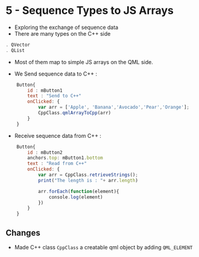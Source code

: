 # 5 - Sequence Types to JS Arrays

- Exploring the exchange of sequence data
- There are many types on the C++ side
```cpp 
. QVector
. QList
```
-  Most of them map to simple JS arrays on the QML side.

- We Send sequence data to C++ :
```qml 
    Button{
        id : mButton1
        text : "Send to C++"
        onClicked: {
            var arr = ['Apple', 'Banana','Avocado','Pear','Orange'];
            CppClass.qmlArrayToCpp(arr)
        }
    }

```
- Receive sequence data from C++ :

```qml
    Button{
        id : mButton2
        anchors.top: mButton1.bottom
        text : "Read from C++"
        onClicked: {
            var arr = CppClass.retrieveStrings();
            print("The length is : "+ arr.length)

            arr.forEach(function(element){
                console.log(element)
            })
        }
    }
```


## Changes
- Made C++ class  ```CppClass```  a creatable qml object by adding ```QML_ELEMENT``` 

